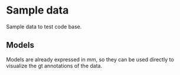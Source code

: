 # Sample data

Sample data to test code base.

## Models

Models are already expressed in mm, so they can be used directly to visualize the gt annotations of the data.

